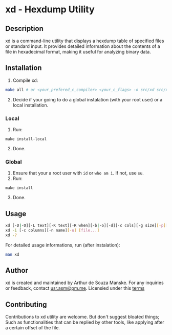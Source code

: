 # xd - Hexdump Utility

## Description

xd is a command-line utility that displays a hexdump table of specified files or standard input. It provides detailed information about the contents of a file in hexadecimal format, making it useful for analyzing binary data.

## Installation
1. Compile xd:
```sh 
make all # or <your_prefered_c_compiler> <your_c_flags> -o src/xd src/xd.c
```
2. Decide if your going to do a global instalation (with your root user) or a local installation.

### Local
1. Run:
```
make install-local
``` 
2. Done.
### Global
1. Ensure that your a root user with `id` or `who am i`. If not, use `su`.
2. Run:
```
make install
```
3. Done.

## Usage
```sh
xd [-D|-O][-L text][-K text][-R when][-b|-o][-d][-c cols][-g size][-p][-t type][-u] [file...]
xd -i [-c columns][-n name][-u] [file...]
xd -?
```
For detailed usage informations, run (after instalation):
```sh
man xd
```

## Author
xd is created and maintained by Arthur de Souza Manske. For any inquiries or feedback, contact [usr.asm@pm.me](mailto:usr.asm@pm.me).
Licensied under this [terms](LICENSE) 

## Contributing
Contributions to xd utility are welcome. But don't suggest bloated things; Such as functionalities that can be replied by other tools, like applying after a certain offset of the file. 
